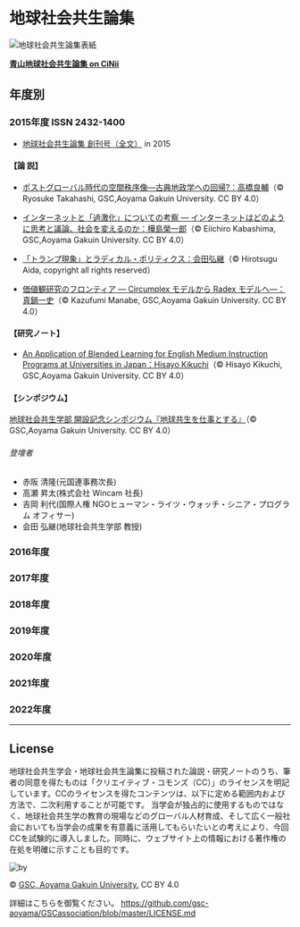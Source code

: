 # 地球社会共生論集
![地球社会共生論集表紙](https://cloud.githubusercontent.com/assets/416977/15894284/05bb03de-2dc0-11e6-8518-1b0a9ff8401d.png)

**[青山地球社会共生論集 on CiNii](https://ci.nii.ac.jp/ncid/AA12752326)**


## 年度別
### 2015年度 ISSN 2432-1400
- [地球社会共生論集 創刊号（全文）](https://github.com/gsc-aoyama/GSCassociation/raw/master/2015/%E5%9C%B0%E7%90%83%E7%A4%BE%E4%BC%9A%E5%85%B1%E7%94%9F%E8%AB%96%E9%9B%86%20%E5%89%B5%E5%88%8A%E5%8F%B7.pdf) in 2015

#### 【論 説】
- [ポストグローバル時代の空間秩序像―古典地政学への回帰?：高橋良輔](https://github.com/gsc-aoyama/GSCassociation/raw/master/2015/%E5%9C%B0%E7%90%83%E7%A4%BE%E4%BC%9A%E5%85%B1%E7%94%9F%E8%AB%96%E9%9B%86_%E5%89%B5%E5%88%8A%E5%8F%B7_%E9%AB%98%E6%A9%8B%E8%89%AF%E8%BC%94_ccby40.pdf)（© Ryosuke Takahashi, GSC,Aoyama Gakuin University. CC BY 4.0）

- [インターネットと「過激化」についての考察 ― インターネットはどのように思考と議論、社会を変えるのか：樺島榮一郎](https://github.com/gsc-aoyama/GSCassociation/raw/master/2015/%E5%9C%B0%E7%90%83%E7%A4%BE%E4%BC%9A%E5%85%B1%E7%94%9F%E8%AB%96%E9%9B%86_%E5%89%B5%E5%88%8A%E5%8F%B7_%E6%A8%BA%E5%B3%B6%E6%A6%AE%E4%B8%80%E9%83%8E_ccby40.pdf)（© Eiichiro Kabashima, GSC,Aoyama Gakuin University. CC BY 4.0）
 
- [「トランプ現象」とラディカル・ポリティクス：会田弘継](https://github.com/gsc-aoyama/GSCassociation/raw/master/2015/%E5%9C%B0%E7%90%83%E7%A4%BE%E4%BC%9A%E5%85%B1%E7%94%9F%E8%AB%96%E9%9B%86_%E5%89%B5%E5%88%8A%E5%8F%B7_%E4%BC%9A%E7%94%B0%E5%BC%98%E7%B6%99_copyrights_all_reserved.pdf)（© Hirotsugu Aida, copyright all rights reserved）

- [価値観研究のフロンティア ― Circumplex モデルから Radex モデルへ―：真鍋一史](https://github.com/gsc-aoyama/GSCassociation/raw/master/2015/%E5%9C%B0%E7%90%83%E7%A4%BE%E4%BC%9A%E5%85%B1%E7%94%9F%E8%AB%96%E9%9B%86_%E5%89%B5%E5%88%8A%E5%8F%B7_%E7%9C%9F%E9%8D%8B%E4%B8%80%E5%8F%B2_ccby40.pdf)（© Kazufumi Manabe, GSC,Aoyama Gakuin University. CC BY 4.0）


#### 【研究ノート】
-  [An Application of Blended Learning for English Medium Instruction Programs at Universities in Japan：Hisayo Kikuchi](https://github.com/gsc-aoyama/GSCassociation/raw/master/2015/%E5%9C%B0%E7%90%83%E7%A4%BE%E4%BC%9A%E5%85%B1%E7%94%9F%E8%AB%96%E9%9B%86_%E5%89%B5%E5%88%8A%E5%8F%B7_hiyasyo_kikuchi_ccby40.pdf)（© Hisayo Kikuchi, GSC,Aoyama Gakuin University. CC BY 4.0）

#### 【シンポジウム】
 [地球社会共生学部 開設記念シンポジウム『地球共生を仕事とする』](https://github.com/gsc-aoyama/GSCassociation/raw/master/2015/%E5%9C%B0%E7%90%83%E7%A4%BE%E4%BC%9A%E5%85%B1%E7%94%9F%E8%AB%96%E9%9B%86_%E5%89%B5%E5%88%8A%E5%8F%B7_%E5%9C%B0%E7%90%83%E7%A4%BE%E4%BC%9A%E5%85%B1%E7%94%9F%E5%AD%A6%E9%83%A8_%E9%96%8B%E8%A8%AD%E8%A8%98%E5%BF%B5%E3%82%B7%E3%83%B3%E3%83%9B%E3%82%9A%E3%82%B7%E3%82%99%E3%82%A6%E3%83%A0_ccby40.pdf)（© GSC,Aoyama Gakuin University. CC BY 4.0） 

###### 登壇者
- 赤阪 清隆(元国連事務次長)
- 高瀬 昇太(株式会社 Wincam 社長)
- 吉岡 利代(国際人権 NGOヒューマン・ライツ・ウォッチ・シニア・プログラム オフィサー)  
- 会田 弘継(地球社会共生学部 教授)



### 2016年度
### 2017年度
### 2018年度
### 2019年度
### 2020年度
### 2021年度
### 2022年度

---

## License
地球社会共生学会・地球社会共生論集に投稿された論説・研究ノートのうち、筆者の同意を得たものは「クリエイティブ・コモンズ（CC）」のライセンスを明記しています。CCのライセンスを得たコンテンツは、以下に定める範囲内および方法で、二次利用することが可能です。 当学会が独占的に使用するものではなく、地球社会共生学の教育の現場などのグローバル人材育成、そして広く一般社会においても当学会の成果を有意義に活用してもらいたいとの考えにより、今回CCを試験的に導入しました。同時に、ウェブサイト上の情報における著作権の在処を明確に示すことも目的です。

![by](https://cloud.githubusercontent.com/assets/416977/24732870/da23585c-1aae-11e7-8f1a-ebfc5ce8fb75.png)

© [GSC, Aoyama Gakuin University.](https://github.com/gsc-aoyama) CC BY 4.0

詳細はこちらを御覧ください。
<https://github.com/gsc-aoyama/GSCassociation/blob/master/LICENSE.md>
